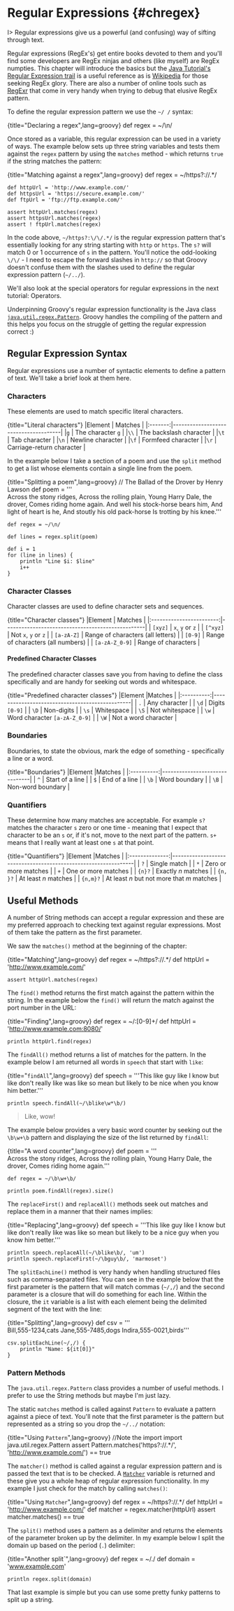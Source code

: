 # Regular Expressions {#chregex}

I> Regular expressions give us a powerful (and confusing) way of sifting through text.

Regular expressions (RegEx's) get entire books devoted to them and you'll find some developers are RegEx ninjas and others (like myself) are RegEx numpties. This chapter will introduce the basics but the [Java Tutorial's Regular Expression trail](http://docs.oracle.com/javase/tutorial/essential/regex/) is a useful reference as is [Wikipedia](https://en.wikipedia.org/wiki/Regular_expression) for those seeking RegEx glory. There are also a number of online tools such as [RegExr](http://www.regexr.com) that come in very handy when trying to debug that elusive RegEx pattern.

To define the regular expression pattern we use the `~/ /` syntax:

{title="Declaring a regex",lang=groovy}
	def regex = ~/\n/


Once stored as a variable, this regular expression can be used in a variety of ways. The example below sets up three string variables and tests them against the `regex` pattern by using the `matches` method - which returns `true` if the string matches the pattern:

{title="Matching against a regex",lang=groovy}
	def regex = ~/https?:\/\/.*/

	def httpUrl = 'http://www.example.com/'
	def httpsUrl = 'https://secure.example.com/'
	def ftpUrl = 'ftp://ftp.example.com/'

	assert httpUrl.matches(regex)
	assert httpsUrl.matches(regex)
	assert ! ftpUrl.matches(regex)


In the code above, `~/https?:\/\/.*/` is the regular expression pattern that's essentially looking for any string starting with `http` or `https`. The `s?` will match 0 or 1 occurrence of `s` in the pattern. You'll notice the odd-looking `\/\/` - I need to escape the forward slashes in `http://` so that Groovy doesn't confuse them with the slashes used to define the regular expression pattern (`~/../`).

We'll also look at the special operators for regular expressions in the next tutorial: Operators.

Underpinning Groovy's regular expression functionality is the Java class [`java.util.regex.Pattern`](http://docs.oracle.com/javase/8/docs/api/java/util/regex/Pattern.html). Groovy handles the compiling of the pattern and this helps you focus on the struggle of getting the regular expression correct :)


## Regular Expression Syntax

Regular expressions use a number of syntactic elements to define a pattern of text. We'll take a brief look at them here.

### Characters

These elements are used to match specific literal characters.

{title="Literal characters"}
|Element | Matches	                         |
|:-------:|--------------------------------------|
|`g`	| The character `g`	|
|`\\`	| The backslash character	|
|`\t`	| Tab character	|
|`\n`	| Newline character	|
|`\f`	| Formfeed character	|
|`\r`	| Carriage-return character	|

In the example below I take a section of a poem and use the `split` method to get a list whose elements contain a single line from the poem.

{title="Splitting a poem",lang=groovy}
	// The Ballad of the Drover by Henry Lawson
	def poem = '''\
	 Across the stony ridges,
	  Across the rolling plain,
	 Young Harry Dale, the drover,
	  Comes riding home again.
	 And well his stock-horse bears him,
	  And light of heart is he,
	 And stoutly his old pack-horse
	  Is trotting by his knee.'''

	def regex = ~/\n/

	def lines = regex.split(poem)

	def i = 1
	for (line in lines) {
	    println "Line $i: $line"
	    i++
	}


### Character Classes

Character classes are used to define character sets and sequences.

{title="Character classes"}
|Element                   | Matches	                                             |
|:------------------------:|--------------------------------------------------|
| `[xyz]`	| `x`, `y` or `z`	|
| `[^xyz]`	| Not `x`, `y` or `z`	|
| `[a-zA-Z]`	| Range of characters (all letters)	|
| `[0-9]`	| Range of characters (all numbers)	|
| `[a-zA-Z_0-9]`	| Range of characters	|

#### Predefined Character Classes

The predefined character classes save you from having to define the class specifically and are handy for seeking out words and whitespace.

{title="Predefined character classes"}
|Element |Matches                                               |
|:----------:|------------------------------------------------|
| `.`         | Any character	|
| `\d`       | Digits `[0-9]`	|
| `\D`       | Non-digits	|
| `\s`       | Whitespace	|
| `\S`       | Not whitespace	|
| `\w`       | Word character `[a-zA-Z_0-9]`	|
| `\W`       | Not a word character	|

### Boundaries

Boundaries, to state the obvious, mark the edge of something - specifically a line or a word.

{title="Boundaries"}
|Element |Matches                         |
|:----------:|-------------------------------|
| `^`	   | Start of a line	|
| `$`	   | End of a line	|
| `\b`	   | Word boundary	|
| `\B`	   | Non-word boundary	|

### Quantifiers

These determine how many matches are acceptable. For example `s?` matches the character `s` zero or one time - meaning that I expect that character to be an `s` or, if it's not, move to the next part of the pattern. `s+` means  that I really want at least one `s` at that point.

{title="Quantifiers"}
|Element      |Matches	                                                                |
|:--------------:|----------------------------------------------------------------|
| `?`	| Single match	|
| `*`	| Zero or more matches	|
| `+`	| One or more matches	|
| `{n}?`	| Exactly _n_ matches	|
| `{n, }?`	| At least _n_ matches	|
| `{n,m}?`	| At least _n_ but not more that _m_ matches	|

## Useful Methods

A number of String methods can accept a regular expression and these are my preferred approach to checking text against regular expressions. Most of them take the pattern as the first parameter.

We saw the `matches()` method at the beginning of the chapter:

{title="Matching",lang=groovy}
	def regex = ~/https?:\/\/.*/
	def httpUrl = 'http://www.example.com/'

	assert httpUrl.matches(regex)


The `find()` method returns the first match against the pattern within the string. In the example below the `find()` will return the match against the port number in the URL:

{title="Finding",lang=groovy}
	def regex = ~/:[0-9]+/
	def httpUrl = 'http://www.example.com:8080/'

	println httpUrl.find(regex)


The `findAll()` method returns a list of matches for the pattern. In the example below I am returned all words in `speech` that start with `like`:

{title="`findAll`",lang=groovy}
	def speech = '''This like guy like I know but like don\'t really like
	 was like so mean but likely to be nice when you know him better.'''

	println speech.findAll(~/\blike\w*\b/)


> Like, wow!

The example below provides a very basic word counter by seeking out the `\b\w+\b` pattern and displaying the size of the list returned by `findAll`:

{title="A word counter",lang=groovy}
	def poem = '''\
	 Across the stony ridges,
	  Across the rolling plain,
	 Young Harry Dale, the drover,
	  Comes riding home again.'''

	def regex = ~/\b\w+\b/

	println poem.findAll(regex).size()


The `replaceFirst()` and `replaceAll()` methods seek out matches and replace them in a manner that their names implies:

{title="Replacing",lang=groovy}
	def speech = '''This like guy like I know but like don\'t really like
	 was like so mean but likely to be a nice guy when you know him better.'''

	println speech.replaceAll(~/\blike\b/, 'um')
	println speech.replaceFirst(~/\bguy\b/, 'marmoset')


The `splitEachLine()` method is very handy when handling structured files such as comma-separated files. You can see in the example below that the first parameter is the pattern that will match commas (`~/,/`) and the second parameter is a closure that will do something for each line. Within the closure,  the `it` variable is a list with each element being the delimited segment of the text with the line:

{title="Splitting",lang=groovy}
	def csv = '''\
	Bill,555-1234,cats
	Jane,555-7485,dogs
	Indira,555-0021,birds'''

	csv.splitEachLine(~/,/) {
	    println "Name: ${it[0]}"
	}


### Pattern Methods

The `java.util.regex.Pattern` class provides a number of useful methods. I prefer to use the String methods but maybe I'm just lazy.

The static `matches` method is called against `Pattern` to evaluate a pattern against a piece of text. You'll note that the first parameter is the pattern but represented as a string so you drop the `~/../` notation:

{title="Using `Pattern`",lang=groovy}
	//Note the import
	import java.util.regex.Pattern
	assert Pattern.matches('https?://.*/', 'http://www.example.com/') == true


The `matcher()` method is called against a regular expression pattern and is passed the text that is to be checked. A [`Matcher`](http://docs.oracle.com/javase/8/docs/api/java/util/regex/Matcher.html) variable is returned and these give you a whole heap of regular expression functionality. In my example I just check for the match by calling `matches()`:

{title="Using `Matcher`",lang=groovy}
	def regex = ~/https?:\/\/.*/
	def httpUrl = 'http://www.example.com/'
	def matcher = regex.matcher(httpUrl)
	assert matcher.matches() == true


The `split()` method uses a pattern as a delimiter and returns the elements of the parameter broken up by the delimiter. In my example below I split the domain up based on the period (`.`) delimiter:

{title="Another split`",lang=groovy}
	def regex = ~/\./
	def domain = 'www.example.com'

	println regex.split(domain)

That last example is simple but you can use some pretty funky patterns to split up a string.

